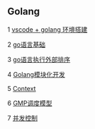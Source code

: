 ## Golang

1 [vscode + golang 环境搭建](https://github.com/luofengmacheng/cloud_native/blob/master/golang/install.md)

2 [go语言基础](https://github.com/luofengmacheng/cloud_native/blob/master/golang/basic.md)

3 [go语言执行外部排序](https://github.com/luofengmacheng/cloud_native/blob/master/golang/external_sort.md)

4 [Golang模块化开发](https://github.com/luofengmacheng/cloud_native/blob/master/golang/module.md)

5 [Context](https://github.com/luofengmacheng/cloud_native/blob/master/golang/context.md)

6 [GMP调度模型](https://github.com/luofengmacheng/cloud_native/blob/master/golang/gmp.md)

7 [并发控制](https://github.com/luofengmacheng/cloud_native/blob/master/golang/gmp.md)